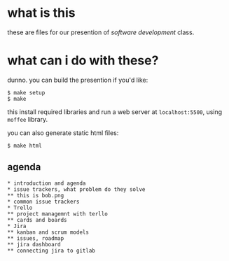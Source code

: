 # what is this
these are files for our presention of _software development_ class.

# what can i do with these?
dunno. you can build the presention if you'd like:
```
$ make setup
$ make
```
this install required libraries and run a web server at `localhost:5500`, using `moffee` library.

you can also generate static html files:
```
$ make html
```
## agenda
```
* introduction and agenda
* issue trackers, what problem do they solve
** this is bob.png
* common issue trackers
* Trello
** project managemnt with terllo
** cards and boards
* Jira
** kanban and scrum models
** issues, roadmap
** jira dashboard
** connecting jira to gitlab
```
